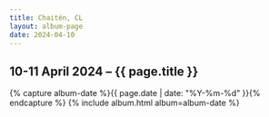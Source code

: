 ```yaml
---
title: Chaitén, CL
layout: album-page
date: 2024-04-10
---
```

## 10-11 April 2024 – {{ page.title }}
{% capture album-date %}{{ page.date | date: "%Y-%m-%d" }}{% endcapture %}
{% include album.html album=album-date %}